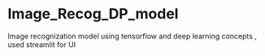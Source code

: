 # Image_Recog_DP_model
Image recognization model using tensorflow and deep learning concepts , used streamlit for UI
